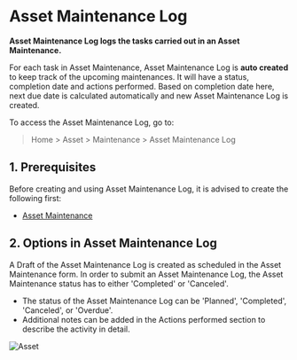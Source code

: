 <!-- add-breadcrumbs -->
# Asset Maintenance Log

**Asset Maintenance Log logs the tasks carried out in an Asset Maintenance.**

For each task in Asset Maintenance, Asset Maintenance Log is **auto created** to keep track of the upcoming maintenances. It will have a status, completion date and actions performed. Based on completion date here, next due date is calculated automatically and new Asset Maintenance Log is created. 

To access the Asset Maintenance Log, go to:
> Home > Asset > Maintenance > Asset Maintenance Log

## 1. Prerequisites
Before creating and using Asset Maintenance Log, it is advised to create the following first:

* [Asset Maintenance](/docs/user/manual/en/asset/asset-maintenance)


## 2. Options in Asset Maintenance Log
A Draft of the Asset Maintenance Log is created as scheduled in the Asset Maintenance form.
In order to submit an Asset Maintenance Log, the Asset Maintenance status has to either 'Completed' or 'Canceled'.

* The status of the Asset Maintenance Log can be 'Planned', 'Completed', 'Canceled', or 'Overdue'.
* Additional notes can be added in the Actions performed section to describe the activity in detail.

<img class="screenshot" alt="Asset" src="{{docs_base_url}}/assets/img/asset/asset_maintenance_log.png">
